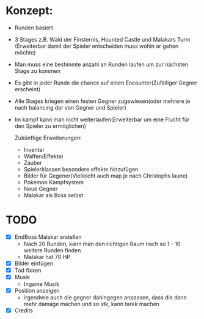 # Konzept:
- Runden basiert
- 3 Stages z.B. Wald der Finsternis, Hounted Castle und Malakars Turm (Erweiterbar damit der Spieler entscheiden muss wohin er gehen möchte)
- Man muss eine bestimmte anzahl an Runden laufen um zur nächsten Stage zu kommen
- Es gibt in jeder Runde die chance auf einen Encounter(Zufälliger Gegner erscheint)
- Alle Stages kriegen einen festen Gegner zugewiesen(oder mehrere je nach balancing der von Gegner und Spieler)
- Im kampf kann man nicht weiterlaufen(Erweiterbar um eine Flucht für den Spieler zu ermöglichen)

  Zukünftige Erweiterungen:
  - Inventar
  - Waffen(Effekte)
  - Zauber
  - Spielerklassen besondere effekte hinzufügen
  - Bilder für Gegener(Vielleicht auch map je nach Christophs laune)
  - Pokemon Kampfsystem
  - Neue Gegner
  - Malakar als Boss selbst

# TODO
- [x] EndBoss Malakar erstellen
  - Nach 20 Runden, kann man den richtigen Raum nach so 1 - 10 weitere Runden finden
  - Malakar hat 70 HP
- [x] Bilder einfügen
- [x] Tod fixxen
- [x] Musik
  - Ingame Musik
- [x] Position anzeigen
  - irgendwie auch die gegner dahingegen anpassen, dass die dann mehr damage machen und so idk, kann tarek machen
- [x] Credits
